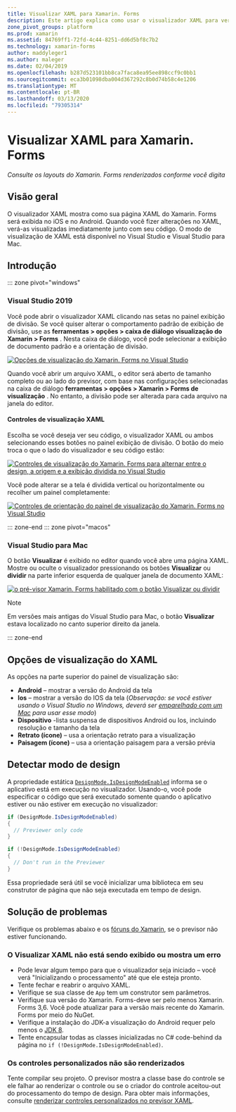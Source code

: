 ```yaml
---
title: Visualizar XAML para Xamarin. Forms
description: Este artigo explica como usar o visualizador XAML para ver os layouts do Xamarin. Forms renderizados conforme você digita. O XAML Visualizer está disponível no Visual Studio 2019 e no Visual Studio 2019 para Mac.
zone_pivot_groups: platform
ms.prod: xamarin
ms.assetid: 84769ff1-72fd-4c44-8251-dd6d5bf8c7b2
ms.technology: xamarin-forms
author: maddyleger1
ms.author: maleger
ms.date: 02/04/2019
ms.openlocfilehash: b287d523101bb8ca7faca8ea95ee898ccf9c0bb1
ms.sourcegitcommit: eca3b01098dba004d367292c8b0d74b58c4e1206
ms.translationtype: MT
ms.contentlocale: pt-BR
ms.lasthandoff: 03/13/2020
ms.locfileid: "79305314"
---
```

# <a name="xaml-previewer-for-xamarinforms"></a>Visualizar XAML para Xamarin. Forms

_Consulte os layouts do Xamarin. Forms renderizados conforme você digita_

## <a name="overview"></a>Visão geral

O visualizador XAML mostra como sua página XAML do Xamarin. Forms será exibida no iOS e no Android. Quando você fizer alterações no XAML, verá-as visualizadas imediatamente junto com seu código. O modo de visualização de XAML está disponível no Visual Studio e Visual Studio para Mac.

## <a name="getting-started"></a>Introdução

::: zone pivot="windows"

### <a name="visual-studio-2019"></a>Visual Studio 2019

Você pode abrir o visualizador XAML clicando nas setas no painel exibição de divisão. Se você quiser alterar o comportamento padrão de exibição de divisão, use as **ferramentas > opções > caixa de diálogo visualização do Xamarin > Forms** . Nesta caixa de diálogo, você pode selecionar a exibição de documento padrão e a orientação de divisão.

[![Opções de visualização do Xamarin. Forms no Visual Studio](xaml-previewer-images/xamlp-options-vs-sm.png "Opções de visualização do Xamarin. Forms no Visual Studio")](xaml-previewer-images/xamlp-options-vs-lg.png#lightbox)

Quando você abrir um arquivo XAML, o editor será aberto de tamanho completo ou ao lado do previsor, com base nas configurações selecionadas na caixa de diálogo **ferramentas > opções > Xamarin > Forms de visualização** . No entanto, a divisão pode ser alterada para cada arquivo na janela do editor.

#### <a name="xaml-preview-controls"></a>Controles de visualização XAML

Escolha se você deseja ver seu código, o visualizador XAML ou ambos selecionando esses botões no painel exibição de divisão. O botão do meio troca o que o lado do visualizador e seu código estão:

[![Controles de visualização do Xamarin. Forms para alternar entre o design, a origem e a exibição dividida no Visual Studio](xaml-previewer-images/xamlp-controls-splitview-vs-sm.png "Controles de visualização do Xamarin. Forms para alternar entre o design, a origem e a exibição dividida no Visual Studio")](xaml-previewer-images/xamlp-controls-splitview-vs-lg.png#lightbox)

Você pode alterar se a tela é dividida vertical ou horizontalmente ou recolher um painel completamente:

[![Controles de orientação do painel de visualização do Xamarin. Forms no Visual Studio](xaml-previewer-images/xamlp-controls-orientation-vs-sm.png "Controles de orientação do painel de visualização do Xamarin. Forms no Visual Studio")](xaml-previewer-images/xamlp-controls-orientation-vs-lg.png#lightbox)

::: zone-end
::: zone pivot="macos"

### <a name="visual-studio-for-mac"></a>Visual Studio para Mac

O botão **Visualizar** é exibido no editor quando você abre uma página XAML. Mostre ou oculte o visualizador pressionando os botões **Visualizar** ou **dividir** na parte inferior esquerda de qualquer janela de documento XAML:

[![o pré-visor Xamarin. Forms habilitado com o botão Visualizar ou dividir](xaml-previewer-images/xamlp-list-sml.png)](xaml-previewer-images/xamlp-list.png#lightbox)

> [!NOTE]
> Em versões mais antigas do Visual Studio para Mac, o botão **Visualizar** estava localizado no canto superior direito da janela.

::: zone-end

## <a name="xaml-previewer-options"></a>Opções de visualização do XAML

As opções na parte superior do painel de visualização são:

* **Android** – mostrar a versão do Android da tela
* **Ios** – mostrar a versão do IOS da tela (*Observação: se você estiver usando o Visual Studio no Windows, deverá ser [emparelhado com um Mac](~/ios/get-started/installation/windows/connecting-to-mac/index.md) para usar esse modo*)
* **Dispositivo** -lista suspensa de dispositivos Android ou Ios, incluindo resolução e tamanho da tela
* **Retrato (ícone)** – usa a orientação retrato para a visualização
* **Paisagem (ícone)** – usa a orientação paisagem para a versão prévia

## <a name="detect-design-mode"></a>Detectar modo de design

A propriedade estática [`DesignMode.IsDesignModeEnabled`](xref:Xamarin.Forms.DesignMode.IsDesignModeEnabled) informa se o aplicativo está em execução no visualizador. Usando-o, você pode especificar o código que será executado somente quando o aplicativo estiver ou não estiver em execução no visualizador:

```csharp
if (DesignMode.IsDesignModeEnabled)
{
  // Previewer only code  
}

if (!DesignMode.IsDesignModeEnabled)
{
  // Don't run in the Previewer  
}
```

Essa propriedade será útil se você inicializar uma biblioteca em seu construtor de página que não seja executada em tempo de design.

## <a name="troubleshooting"></a>Solução de problemas

Verifique os problemas abaixo e os [fóruns do Xamarin](https://forums.xamarin.com/categories/xamarin-forms), se o previsor não estiver funcionando.

### <a name="xaml-previewer-isnt-showing-or-shows-an-error"></a>O Visualizar XAML não está sendo exibido ou mostra um erro

* Pode levar algum tempo para que o visualizador seja iniciado – você verá "Inicializando o processamento" até que ele esteja pronto.
* Tente fechar e reabrir o arquivo XAML.
* Verifique se sua classe de `App` tem um construtor sem parâmetros.
* Verifique sua versão do Xamarin. Forms-deve ser pelo menos Xamarin. Forms 3,6. Você pode atualizar para a versão mais recente do Xamarin. Forms por meio do NuGet.
* Verifique a instalação do JDK-a visualização do Android requer pelo menos o [JDK 8](https://www.oracle.com/technetwork/java/javase/downloads/index.html).
* Tente encapsular todas as classes inicializadas no C# code-behind da página no `if (!DesignMode.IsDesignModeEnabled)`.

### <a name="custom-controls-arent-rendering"></a>Os controles personalizados não são renderizados

Tente compilar seu projeto. O previsor mostra a classe base do controle se ele falhar ao renderizar o controle ou se o criador do controle aceitou-out do processamento do tempo de design. Para obter mais informações, consulte [renderizar controles personalizados no previsor XAML](render-custom-controls.md).
